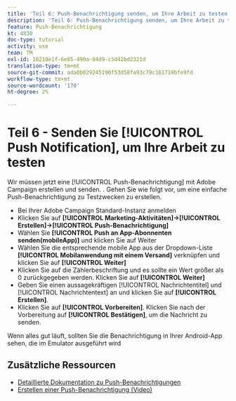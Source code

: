 ```yaml
---
title: 'Teil 6: Push-Benachrichtigung senden, um Ihre Arbeit zu testen'
description: 'Teil 6: Push-Benachrichtigung senden, um Ihre Arbeit zu testen'
feature: Push-Benachrichtigung
kt: 4830
doc-type: tutorial
activity: use
team: TM
exl-id: 10218e1f-6e85-490a-84d9-c5d42bd2321d
translation-type: tm+mt
source-git-commit: ada0b029245190f53d58fa93c79c161719bfe9fd
workflow-type: tm+mt
source-wordcount: '170'
ht-degree: 2%

---
```


# Teil 6 - Senden Sie [!UICONTROL Push Notification], um Ihre Arbeit zu testen

Wir müssen jetzt eine [!UICONTROL Push-Benachrichtigung] mit Adobe Campaign erstellen und senden. . Gehen Sie wie folgt vor, um eine einfache Push-Benachrichtigung zu Testzwecken zu erstellen.

* Bei Ihrer Adobe Campaign Standard-Instanz anmelden
* Klicken Sie auf **[!UICONTROL Marketing-Aktivitäten]->[!UICONTROL Erstellen]->[!UICONTROL Push-Benachrichtigung]**
* Wählen Sie **[!UICONTROL Push an App-Abonnenten senden(mobileApp)]** und klicken Sie auf Weiter
* Wählen Sie die entsprechende mobile App aus der Dropdown-Liste **[!UICONTROL Mobilanwendung mit einem Versand]** verknüpfen und klicken Sie auf **[!UICONTROL Weiter]**
* Klicken Sie auf die Zählerbeschriftung und es sollte ein Wert größer als 0 zurückgegeben werden. Klicken Sie auf **[!UICONTROL Weiter]**
* Geben Sie einen aussagekräftigen [!UICONTROL Nachrichtentitel] und [!UICONTROL Nachrichtentext] an und klicken Sie auf **[!UICONTROL Erstellen]**.
* Klicken Sie auf **[!UICONTROL Vorbereiten]**. Klicken Sie nach der Vorbereitung auf **[!UICONTROL Bestätigen]**, um die Nachricht zu senden.

Wenn alles gut läuft, sollten Sie die Benachrichtigung in Ihrer Android-App sehen, die im Emulator ausgeführt wird

## Zusätzliche Ressourcen

* [Detaillierte Dokumentation zu Push-Benachrichtigungen](https://docs.adobe.com/content/help/en/campaign-standard/using/communication-channels/push-notifications/about-push-notifications.html)
* [Erstellen einer Push-Benachrichtigung (Video)](/help/communication-channels/mobile/push-notifications/creating-a-push-notification.md)
